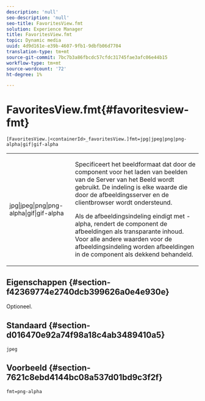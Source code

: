 ```yaml
---
description: 'null'
seo-description: 'null'
seo-title: FavoritesView.fmt
solution: Experience Manager
title: FavoritesView.fmt
topic: Dynamic media
uuid: 4d9d161e-e39b-4607-9fb1-9dbfb06d7704
translation-type: tm+mt
source-git-commit: 7bc7b3a86fbcdc57cfdc31745fae3afc06e44b15
workflow-type: tm+mt
source-wordcount: '72'
ht-degree: 1%

---
```



# FavoritesView.fmt{#favoritesview-fmt}

`[FavoritesView.|<containerId>_favoritesView.]fmt=jpg|jpeg|png|png-alpha|gif|gif-alpha`

<table id="table_2B109D2F91E64B5382B31921C3780FA5"> 
 <tbody> 
  <tr> 
   <td colname="col1"> <p><span class="codeph"> jpg|jpeg|png|png-alpha|gif|gif-alpha</span> </p> </td> 
   <td colname="col2"> <p> Specificeert het beeldformaat dat door de component voor het laden van beelden van de Server van het Beeld wordt gebruikt. De indeling is elke waarde die door de afbeeldingsserver en de clientbrowser wordt ondersteund. </p> <p>Als de afbeeldingsindeling eindigt met <span class="codeph"> -alpha</span>, rendert de component de afbeeldingen als transparante inhoud. Voor alle andere waarden voor de afbeeldingsindeling worden afbeeldingen in de component als dekkend behandeld. </p> </td> 
  </tr> 
 </tbody> 
</table>

## Eigenschappen {#section-f42369774e2740dcb399626a0e4e930e}

Optioneel.

## Standaard {#section-d016470e92a74f98a18c4ab3489410a5}

`jpeg`

## Voorbeeld {#section-7621c8ebd4144bc08a537d01bd9c3f2f}

`fmt=png-alpha`
